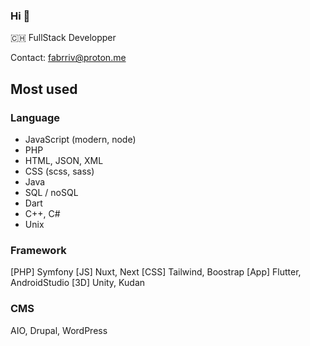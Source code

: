 ### Hi 👋

🇨🇭 FullStack Developper

Contact: fabrriv@proton.me

## Most used
### Language
- JavaScript (modern, node)
- PHP
- HTML, JSON, XML
- CSS (scss, sass)
- Java
- SQL / noSQL
- Dart
- C++, C#
- Unix

### Framework
[PHP] Symfony
[JS] Nuxt, Next
[CSS] Tailwind, Boostrap
[App] Flutter, AndroidStudio
[3D] Unity, Kudan

### CMS
AIO, Drupal, WordPress
